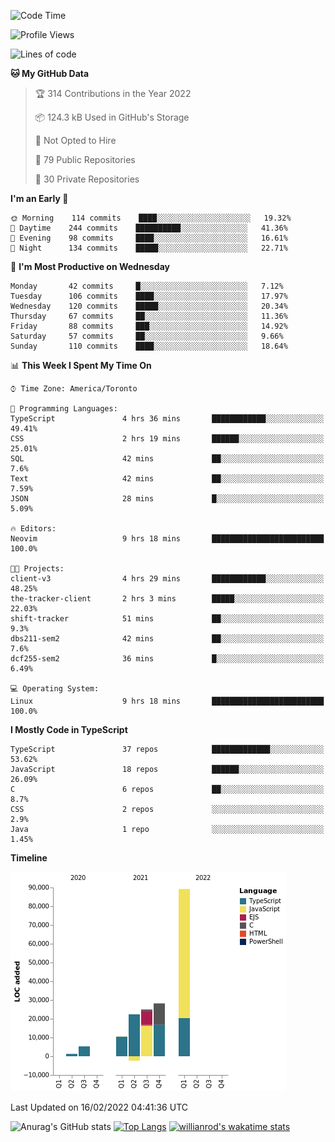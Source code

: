 <!--START_SECTION:waka-->
![Code Time](http://img.shields.io/badge/Code%20Time-152%20hrs%2041%20mins-blue)

![Profile Views](http://img.shields.io/badge/Profile%20Views-9-blue)

![Lines of code](https://img.shields.io/badge/From%20Hello%20World%20I%27ve%20Written-179%20Thousand%20lines%20of%20code-blue)

**🐱 My GitHub Data** 

> 🏆 314 Contributions in the Year 2022
 > 
> 📦 124.3 kB Used in GitHub's Storage 
 > 
> 🚫 Not Opted to Hire
 > 
> 📜 79 Public Repositories 
 > 
> 🔑 30 Private Repositories  
 > 
**I'm an Early 🐤** 

```text
🌞 Morning    114 commits    ████░░░░░░░░░░░░░░░░░░░░░   19.32% 
🌆 Daytime    244 commits    ██████████░░░░░░░░░░░░░░░   41.36% 
🌃 Evening    98 commits     ████░░░░░░░░░░░░░░░░░░░░░   16.61% 
🌙 Night      134 commits    █████░░░░░░░░░░░░░░░░░░░░   22.71%

```
📅 **I'm Most Productive on Wednesday** 

```text
Monday       42 commits     █░░░░░░░░░░░░░░░░░░░░░░░░   7.12% 
Tuesday      106 commits    ████░░░░░░░░░░░░░░░░░░░░░   17.97% 
Wednesday    120 commits    █████░░░░░░░░░░░░░░░░░░░░   20.34% 
Thursday     67 commits     ██░░░░░░░░░░░░░░░░░░░░░░░   11.36% 
Friday       88 commits     ███░░░░░░░░░░░░░░░░░░░░░░   14.92% 
Saturday     57 commits     ██░░░░░░░░░░░░░░░░░░░░░░░   9.66% 
Sunday       110 commits    ████░░░░░░░░░░░░░░░░░░░░░   18.64%

```


📊 **This Week I Spent My Time On** 

```text
⌚︎ Time Zone: America/Toronto

💬 Programming Languages: 
TypeScript               4 hrs 36 mins       ████████████░░░░░░░░░░░░░   49.41% 
CSS                      2 hrs 19 mins       ██████░░░░░░░░░░░░░░░░░░░   25.01% 
SQL                      42 mins             ██░░░░░░░░░░░░░░░░░░░░░░░   7.6% 
Text                     42 mins             ██░░░░░░░░░░░░░░░░░░░░░░░   7.59% 
JSON                     28 mins             █░░░░░░░░░░░░░░░░░░░░░░░░   5.09%

🔥 Editors: 
Neovim                   9 hrs 18 mins       █████████████████████████   100.0%

🐱‍💻 Projects: 
client-v3                4 hrs 29 mins       ████████████░░░░░░░░░░░░░   48.25% 
the-tracker-client       2 hrs 3 mins        █████░░░░░░░░░░░░░░░░░░░░   22.03% 
shift-tracker            51 mins             ██░░░░░░░░░░░░░░░░░░░░░░░   9.3% 
dbs211-sem2              42 mins             ██░░░░░░░░░░░░░░░░░░░░░░░   7.6% 
dcf255-sem2              36 mins             █░░░░░░░░░░░░░░░░░░░░░░░░   6.49%

💻 Operating System: 
Linux                    9 hrs 18 mins       █████████████████████████   100.0%

```

**I Mostly Code in TypeScript** 

```text
TypeScript               37 repos            █████████████░░░░░░░░░░░░   53.62% 
JavaScript               18 repos            ██████░░░░░░░░░░░░░░░░░░░   26.09% 
C                        6 repos             ██░░░░░░░░░░░░░░░░░░░░░░░   8.7% 
CSS                      2 repos             ░░░░░░░░░░░░░░░░░░░░░░░░░   2.9% 
Java                     1 repo              ░░░░░░░░░░░░░░░░░░░░░░░░░   1.45%

```


**Timeline**

![Chart not found](https://raw.githubusercontent.com/wise-introvert/wise-introvert/master/charts/bar_graph.png) 


 Last Updated on 16/02/2022 04:41:36 UTC
<!--END_SECTION:waka-->

![Anurag's GitHub stats](https://github-readme-stats.vercel.app/api?username=wise-introvert&count_private=true&show_icons=true)
[![Top Langs](https://github-readme-stats.vercel.app/api/top-langs/?username=wise-introvert&langs_count=10)](https://github.com/anuraghazra/github-readme-stats)
[![willianrod's wakatime stats](https://github-readme-stats.vercel.app/api/wakatime?username=wiseintrovert)](https://github.com/anuraghazra/github-readme-stats)
